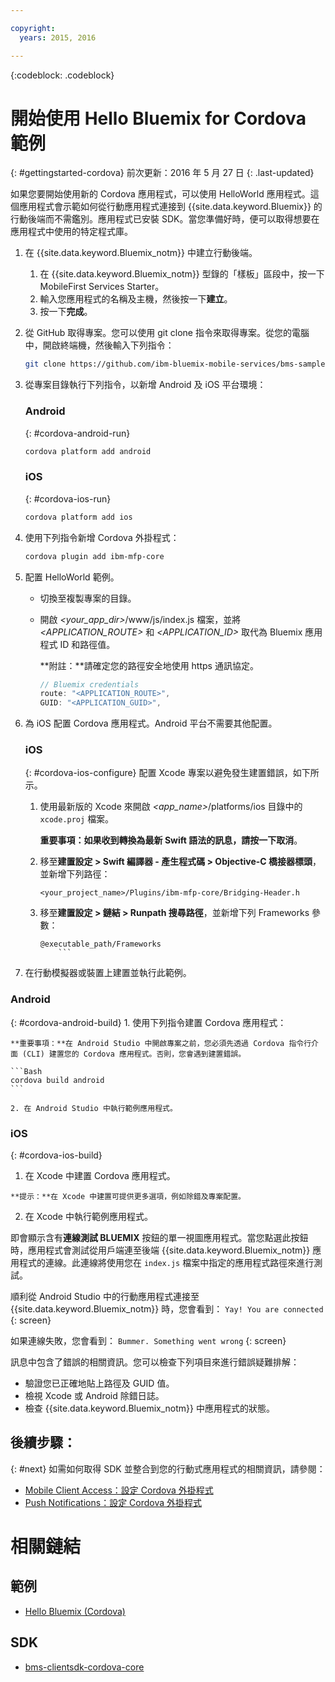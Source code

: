 ```yaml
---

copyright:
  years: 2015, 2016

---
```

<!-- Attribute definitions -->
{:codeblock: .codeblock}

# 開始使用 Hello Bluemix for Cordova 範例
{: #gettingstarted-cordova}
前次更新：2016 年 5 月 27 日
{: .last-updated}

如果您要開始使用新的 Cordova 應用程式，可以使用 HelloWorld 應用程式。這個應用程式會示範如何從行動應用程式連接到 {{site.data.keyword.Bluemix}} 的行動後端而不需鑑別。應用程式已安裝 SDK。當您準備好時，便可以取得想要在應用程式中使用的特定程式庫。

1. 在 {{site.data.keyword.Bluemix_notm}} 中建立行動後端。

	1. 在 {{site.data.keyword.Bluemix_notm}} 型錄的「樣板」區段中，按一下 MobileFirst Services Starter。
	1. 輸入您應用程式的名稱及主機，然後按一下**建立**。
	1. 按一下**完成**。

2. 從 GitHub 取得專案。您可以使用 git clone 指令來取得專案。從您的電腦中，開啟終端機，然後輸入下列指令：

	```Bash
	git clone https://github.com/ibm-bluemix-mobile-services/bms-samples-cordova-helloworld
	```

3. 從專案目錄執行下列指令，以新增 Android 及 iOS 平台環境：

	### Android
	{: #cordova-android-run}

	```Bash
	cordova platform add android
	```

	### iOS
	{: #cordova-ios-run}

	```Bash
	cordova platform add ios
	```

4. 使用下列指令新增 Cordova 外掛程式：

	```Bash
	cordova plugin add ibm-mfp-core
	```

5. 配置 HelloWorld 範例。

	* 切換至複製專案的目錄。
	* 開啟 *&lt;your_app_dir&gt;*/www/js/index.js 檔案，並將 *&lt;APPLICATION_ROUTE&gt;* 和 *&lt;APPLICATION_ID&gt;* 取代為 Bluemix 應用程式 ID 和路徑值。

		**附註：**請確定您的路徑安全地使用 https 通訊協定。

		```Javascript
		// Bluemix credentials
		route: "<APPLICATION_ROUTE>",
		GUID: "<APPLICATION_GUID>",
		```

6. 為 iOS 配置 Cordova 應用程式。Android 平台不需要其他配置。

	### iOS
	{: #cordova-ios-configure}
配置 Xcode 專案以避免發生建置錯誤，如下所示。

	1. 使用最新版的 Xcode 來開啟 *&lt;app_name&gt;*/platforms/ios 目錄中的 `xcode.proj` 檔案。

		**重要事項：**如果收到轉換為最新 Swift 語法的訊息，請按一下**取消**。

	2. 移至**建置設定 > Swift 編譯器 - 產生程式碼 > Objective-C 橋接器標頭**，並新增下列路徑：

		```
		<your_project_name>/Plugins/ibm-mfp-core/Bridging-Header.h
		```

	3. 移至**建置設定 > 鏈結 > Runpath 搜尋路徑**，並新增下列 Frameworks 參數：

		```
		@executable_path/Frameworks
			```

7. 在行動模擬器或裝置上建置並執行此範例。

  ### Android
  {: #cordova-android-build}
	1. 使用下列指令建置 Cordova 應用程式：

    **重要事項：**在 Android Studio 中開啟專案之前，您必須先透過 Cordova 指令行介面 (CLI) 建置您的 Cordova 應用程式。否則，您會遇到建置錯誤。

	```Bash
	cordova build android
	```

	2. 在 Android Studio 中執行範例應用程式。

  ### iOS
  {: #cordova-ios-build}
  1. 在 Xcode 中建置 Cordova 應用程式。

    **提示：**在 Xcode 中建置可提供更多選項，例如除錯及專案配置。

  2. 在 Xcode 中執行範例應用程式。

即會顯示含有**連線測試 BLUEMIX** 按鈕的單一視圖應用程式。當您點選此按鈕時，應用程式會測試從用戶端連至後端 {{site.data.keyword.Bluemix_notm}} 應用程式的連線。此連線將使用您在 `index.js` 檔案中指定的應用程式路徑來進行測試。

<!--
![Hello World application successfully connected to Bluemix](images/yayconnected.jpg "Figure 1. Hello World application successfully connected to Bluemix")
-->

  順利從 Android Studio 中的行動應用程式連接至 {{site.data.keyword.Bluemix_notm}} 時，您會看到：
  `Yay! You are connected`
  {: screen}


<!--![Hello World application not connected to Bluemix](images/bummer_android.jpg "Figure 2. Hello World application not connected to Bluemix")-->

如果連線失敗，您會看到：
  `Bummer. Something went wrong`
  {: screen}
   
訊息中包含了錯誤的相關資訊。您可以檢查下列項目來進行錯誤疑難排解：

- 驗證您已正確地貼上路徑及 GUID 值。
- 檢視 Xcode 或 Android 除錯日誌。
- 檢查 {{site.data.keyword.Bluemix_notm}} 中應用程式的狀態。

## 後續步驟：
{: #next}
如需如何取得 SDK 並整合到您的行動式應用程式的相關資訊，請參閱：
* [Mobile Client Access：設定 Cordova 外掛程式](../../services/mobileaccess/getting-started-cordova.html)
* [Push Notifications：設定 Cordova 外掛程式](../../services/mobilepush/enablepush_cordova.html#setup_sdk_cordova)

# 相關鏈結

## 範例
   * [Hello Bluemix (Cordova)](https://github.com/ibm-bluemix-mobile-services/bms-samples-cordova-helloworld)

## SDK
   * [bms-clientsdk-cordova-core](https://github.com/ibm-bluemix-mobile-services/bms-clientsdk-cordova-plugin-core)

<!--## api
   * [Core API](https://www.{DomainName}/docs/api/content/api/mobilefirst/cordova/core-api-doc/overview-summary.html)
-->
